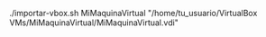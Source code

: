 ./importar-vbox.sh MiMaquinaVirtual "/home/tu_usuario/VirtualBox VMs/MiMaquinaVirtual/MiMaquinaVirtual.vdi"
